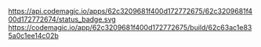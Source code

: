 https://api.codemagic.io/apps/62c3209681f400d172772675/62c3209681f400d172772674/status_badge.svg
https://codemagic.io/app/62c3209681f400d172772675/build/62c63ac1e835a0c1ee14c02b
